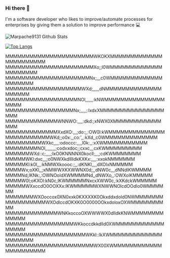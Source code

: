 ### Hi there 👋

I'm a software developer who likes to improve/automate processes for enterprises by giving them a solution to improve performance 💻

![Marpache9131 Github Stats](https://github-readme-stats.vercel.app/api?username=Marpache9131&show_icons=true&theme=radical)

[![Top Langs](https://github-readme-stats.vercel.app/api/top-langs/?username=Marpache9131&langs_count=8)](https://github.com/anuraghazra/github-readme-stats)
<!--
**Marpache9131/Marpache9131** is a ✨ _special_ ✨ repository because its `README.md` (this file) appears on your GitHub profile.

Here are some ideas to get you started:

- 🔭 I’m currently working on ...
- 🌱 I’m currently learning ...
- 👯 I’m looking to collaborate on ...
- 🤔 I’m looking for help with ...
- 💬 Ask me about ...
- 📫 How to reach me: ...
- 😄 Pronouns: ...
- ⚡ Fun fact: ...
-->
MMMMMMMMMMMMMMMMMMMMMMWKOKXMMMMMMMMMMMMMMMMMMMMMMM
MMMMMMMMMMMMMMMMMMMMMMXo;;l0WMMMMMMMMMMMMMMMMMMMMM
MMMMMMMMMMMMMMMMMMMMMNx;,,,c0WMMMMMMMMMMMMMMMMMMMM
MMMMMMMMMMMMMMMMMMMWXd;,,,,,dNMMMMMMMMMMMMMMMMMMMM
MMMMMMMMMMMMMMMMMMNOl,,,,,,:kNWMMMMMMMMMMMMMMMMMMM
MMMMMMMMMMMMMMMMMNx;,,,,;:lxdxXMMMMMMMMMMMMMMMMMMM
MMMMMMMMMMMMMWNNWO:,,,,:dkd:;xNWX0XMMMMMMMMMMMMMMM
MMMMMMMMMMMMMXxdXO:,,,;do:;,:OW0l:kWMMMMMMMMMMMMMM
MMMMMMMMMMMWKd;;o0x:,,co:',,:kXd,,c0WMMMMMMMMMMMMM
MMMMMMMMMWXkc,,,,:odoccc:,,,,l0k:,,:xXWMMMMMMMMMMM
MMMMMMMMNOl,,,,,,,,;codxxdoc;;cxxc,,,cxKWMMMMMMMMM
MMMMMMWXd::c;,,,,;lxO0KNNNNX0kocll;,,,;cdKWMMMMMMM
MMMMMWKl:dxc,,,;o0NWXkdlllldkKXKx:,,,,:xxokNMMMMMM
MMMMMKl:k0l,,,:kNMWXkoooc:;,,:dKNKl,,,,dXOlxNMMMMM
MMMMWx;oXKl,,;xNMWWXKXWWNX0d;,,dNW0c,,,dNNdlKWMMMM
MMMMNd,lKNk:,:OWNOoldXWMMMMNd,,dNWXo,,:OWXolKMMMMM
MMMMW0l;oKXOl:kN0c,lKWMMMMMNxcxXWW0c,:kXKdckWMMMMM
MMMMMWXxccdO0OOXXx:lKWMMMMMWXNWWNOlcdOOdlo0WMMMMMM
MMMMMMMWXOoccox0XN0xxk0KXXXXK0Okxddxdold0NWMMMMMMM
MMMMMMMMMMWXOdlccdOKXK0O0000OOkxdoloxOXWMMMMMMMMMM
MMMMMMMMMMMMMWNKkoccoOXWWWWX0dlldkKNWMMMMMMMMMMMMM
MMMMMMMMMMMMMMMMMWKkoccdkkdlld0XWMMMMMMMMMMMMMMMMM
MMMMMMMMMMMMMMMMMMMMWKkl::lkXWMMMMMMMMMMMMMMMMMMMM
MMMMMMMMMMMMMMMMMMMMMMWX00XWMMMMMMMMMMMMMMMMMMMMMM
